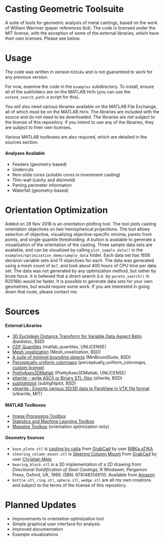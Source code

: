 # Casting Geometric Toolsuite
A suite of tools for geometric analysis of metal castings, based on the work of William Warriner (paper references tbd). The code is licensed under the MIT license, with the exception of some of the external libraries, which have their own licenses. Please see below.

# Usage
The code was written in version `R2018a` and is not guaranteed to work for any previous version.

For now, examine the code in the `examples` subdirectory. To install, ensure all of the subfolders are on the MATLAB `PATH` (you can use the `extend_search_path.m` script for this).

You will also need various libraries available on the MATLAB File Exchange, all of which must be on the MATLAB `PATH`. The libraries are included with the source and do not need to be downloaded. The libraries are _not_ subject to the license of this repository. If you intend to use any of the libraries, they are subject to their own licenses.

Various MATLAB toolboxes are also required, which are detailed in the sources section.

#### Analyses Available
- Feeders (geometry-based)
- Undercuts
- Non-slide cores (soluble cores in investment casting)
- Thin-wall (cavity and die/mold)
- Parting perimeter information
- Waterfall (geometry-based)

# Orientation Optimization

Added on 28 Nov 2018 is an orientation plotting tool. The tool plots casting orientation objectives on two hemispherical projections. The tool allows selection of objective, visualizing objective-specific minima, pareto front points, and single quantile thresholding. A button is available to generate a visualization of the orientation of the casting. Three sample data sets are available, and can be visualized by calling `plot_sample_data()` in the `examples/optimization_demo/sample_data` folder. Each data set has 1656 decision variable sets and 11 objectives for each. The data was generated using a mesh count of `8e7`, and took about 400 hours of CPU time per data set. The data was not generated by any optimization method, but rather by brute force. It is believed that a direct search (i.e. by `pareto_search()` in R2018b) would be faster. It is possible to generate data sets for your own geometries, but would require some work. If you are interested in going down that route, please contact me.

# Sources

#### External Libraries
- [3D Euclidean Distance Transform for Variable Data Aspect Ratio](https://www.mathworks.com/matlabcentral/fileexchange/15455-3d-euclidean-distance-transform-for-variable-data-aspect-ratio) (bwdistsc, BSD)
- [CDF Quantiles](https://www.mathworks.com/matlabcentral/fileexchange/70274-cdf-quantiles) (matlab_quantiles, UNLICENSE)
- [Mesh voxelization](https://www.mathworks.com/matlabcentral/fileexchange/27390-mesh-voxelisation) (Mesh_voxelization, BSD)
- [A suite of minimal bounding objects](https://www.mathworks.com/matlabcentral/fileexchange/34767-a-suite-of-minimal-bounding-objects) (MinBoundSuite, BSD)
- [Perceptually uniform colormaps](https://www.mathworks.com/matlabcentral/fileexchange/51986-perceptually-uniform-colormaps) (perceptually_uniform_colormaps, [custom license](https://github.com/matplotlib/matplotlib/blob/master/LICENSE/LICENSE))
- [PrettyAxes3DMatlab](https://www.mathworks.com/matlabcentral/fileexchange/69552-prettyaxes3dmatlab) (PrettyAxes3DMatlab, UNLICENSE)
- [stlwrite - write ASCII or Binary STL files](https://www.mathworks.com/matlabcentral/fileexchange/20922-stlwrite-write-ascii-or-binary-stl-files) (stlwrite, BSD)
- [subtightplot](https://www.mathworks.com/matlabcentral/fileexchange/39664-subtightplot) (subtightplot, BSD)
- [vtkwrite : Exports various 2D/3D data to ParaView in VTK file format](https://www.mathworks.com/matlabcentral/fileexchange/47814-vtkwrite-exports-various-2d-3d-data-to-paraview-in-vtk-file-format) (vtkwrite, MIT)

#### MATLAB Toolboxes
- [Image Processing Toolbox](https://www.mathworks.com/products/image.html)
- [Statistics and Machine Learning Toolbox](https://www.mathworks.com/products/statistics.html)
- [Mapping Toolbox](https://www.mathworks.com/products/mapping.html) (orientation optimization only)

#### Geometry Sources
- `base_plate.stl` is [casting by catia](https://grabcad.com/library/casting-by-catia-1) from [GrabCad](www.grabcad.com) by user [RiBKa aTIKA](https://grabcad.com/ribka.atika-1)
- `steering_column_mount.stl` is [Steering Column Mount](https://grabcad.com/library/steering-column-mount-1) from [GrabCad](www.grabcad.com) by user [Christian Mele](https://grabcad.com/christian.mele-1)
- `bearing_block.stl` is a 3D implementation of a 2D drawing from _Directional Solidification of Steel Castings_, R Wlodawer, Pergamon Press, Oxford, UK, 1966. ISBN: 9781483149110. Available from [Amazon](http://a.co/d/3Lwgh1f)
- `bottle.stl`, `ring.stl`, `sphere.stl`, `wedge.stl` are all my own creations and subject to the terms of the license of this repository.

# Planned Updates
- Improvements to orientation optimization tool
- Simple graphical user interface for analysis
- Improved documentation
- Example visualizations
